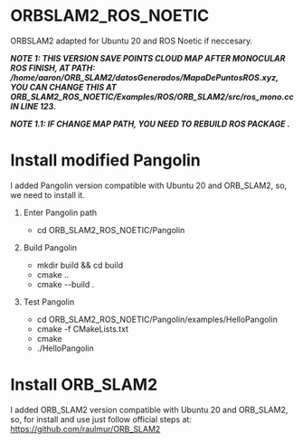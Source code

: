 # ORBSLAM2_ROS_NOETIC
ORBSLAM2 adapted for Ubuntu 20 and ROS Noetic if neccesary.

***NOTE 1: THIS VERSION SAVE POINTS CLOUD MAP AFTER MONOCULAR ROS FINISH, AT PATH: /home/aaron/ORB_SLAM2/datosGenerados/MapaDePuntosROS.xyz, YOU CAN CHANGE THIS AT ORB_SLAM2_ROS_NOETIC/Examples/ROS/ORB_SLAM2/src/ros_mono.cc IN LINE 123.***

***NOTE 1.1: IF CHANGE MAP PATH, YOU NEED TO REBUILD ROS PACKAGE .***

# Install modified Pangolin
I added Pangolin version compatible with Ubuntu 20 and ORB_SLAM2, so, we need to install it.

1. Enter Pangolin path
    * cd ORB_SLAM2_ROS_NOETIC/Pangolin
2. Build Pangolin
    * mkdir build && cd build
    * cmake ..
    * cmake --build .

3. Test Pangolin
    * cd ORB_SLAM2_ROS_NOETIC/Pangolin/examples/HelloPangolin
    * cmake -f CMakeLists.txt
    * cmake
    * ./HelloPangolin

# Install ORB_SLAM2
I added ORB_SLAM2 version compatible with Ubuntu 20 and ORB_SLAM2, so, for install and use just follow official steps at: https://github.com/raulmur/ORB_SLAM2